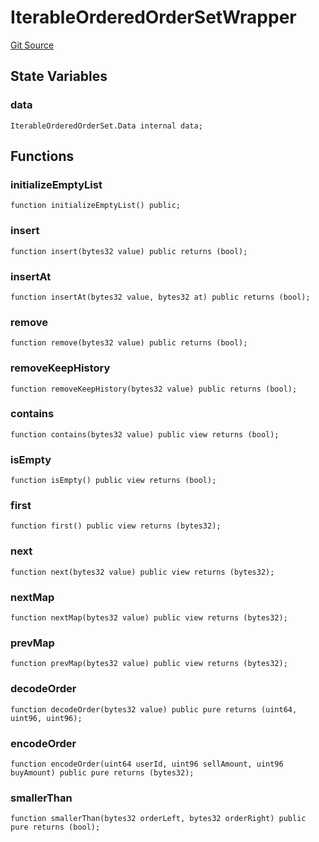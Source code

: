 # IterableOrderedOrderSetWrapper
[Git Source](https://github.com/larrythecucumber321/protocol/blob/77d337b8595ba96d069ded321419b36a61984170/contracts/plugins/mocks/vendor/EasyAuction.sol)


## State Variables
### data

```solidity
IterableOrderedOrderSet.Data internal data;
```


## Functions
### initializeEmptyList


```solidity
function initializeEmptyList() public;
```

### insert


```solidity
function insert(bytes32 value) public returns (bool);
```

### insertAt


```solidity
function insertAt(bytes32 value, bytes32 at) public returns (bool);
```

### remove


```solidity
function remove(bytes32 value) public returns (bool);
```

### removeKeepHistory


```solidity
function removeKeepHistory(bytes32 value) public returns (bool);
```

### contains


```solidity
function contains(bytes32 value) public view returns (bool);
```

### isEmpty


```solidity
function isEmpty() public view returns (bool);
```

### first


```solidity
function first() public view returns (bytes32);
```

### next


```solidity
function next(bytes32 value) public view returns (bytes32);
```

### nextMap


```solidity
function nextMap(bytes32 value) public view returns (bytes32);
```

### prevMap


```solidity
function prevMap(bytes32 value) public view returns (bytes32);
```

### decodeOrder


```solidity
function decodeOrder(bytes32 value) public pure returns (uint64, uint96, uint96);
```

### encodeOrder


```solidity
function encodeOrder(uint64 userId, uint96 sellAmount, uint96 buyAmount) public pure returns (bytes32);
```

### smallerThan


```solidity
function smallerThan(bytes32 orderLeft, bytes32 orderRight) public pure returns (bool);
```

